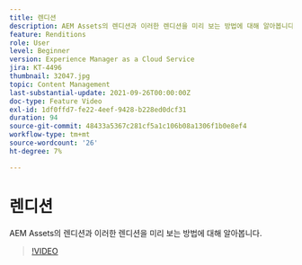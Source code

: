 ```yaml
---
title: 렌디션
description: AEM Assets의 렌디션과 이러한 렌디션을 미리 보는 방법에 대해 알아봅니다.
feature: Renditions
role: User
level: Beginner
version: Experience Manager as a Cloud Service
jira: KT-4496
thumbnail: 32047.jpg
topic: Content Management
last-substantial-update: 2021-09-26T00:00:00Z
doc-type: Feature Video
exl-id: 1df0ffd7-fe22-4eef-9428-b228ed0dcf31
duration: 94
source-git-commit: 48433a5367c281cf5a1c106b08a1306f1b0e8ef4
workflow-type: tm+mt
source-wordcount: '26'
ht-degree: 7%

---
```


# 렌디션

AEM Assets의 렌디션과 이러한 렌디션을 미리 보는 방법에 대해 알아봅니다.

>[!VIDEO](https://video.tv.adobe.com/v/32047?quality=12&learn=on)
